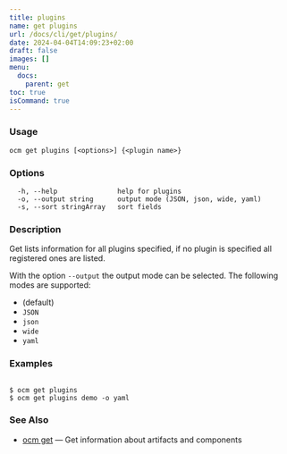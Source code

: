 ```yaml
---
title: plugins
name: get plugins
url: /docs/cli/get/plugins/
date: 2024-04-04T14:09:23+02:00
draft: false
images: []
menu:
  docs:
    parent: get
toc: true
isCommand: true
---
```

### Usage

```
ocm get plugins [<options>] {<plugin name>}
```

### Options

```
  -h, --help               help for plugins
  -o, --output string      output mode (JSON, json, wide, yaml)
  -s, --sort stringArray   sort fields
```

### Description


Get lists information for all plugins specified, if no plugin is specified
all registered ones are listed.


With the option <code>--output</code> the output mode can be selected.
The following modes are supported:
  - <code></code> (default)
  - <code>JSON</code>
  - <code>json</code>
  - <code>wide</code>
  - <code>yaml</code>


### Examples

```

$ ocm get plugins
$ ocm get plugins demo -o yaml

```

### See Also

* [ocm get](/docs/cli/get)	 &mdash; Get information about artifacts and components

